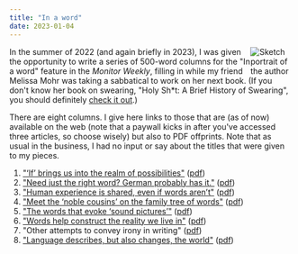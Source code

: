 ```yaml
---
title: "In a word"
date: 2023-01-04
---
```


<img src="/images/inaword.jpg" style="max-width:15%;min-width:40px;float:right;" alt="Sketch portrait of the author" />

In the summer of 2022 (and again briefly in 2023), I was given the opportunity to write a series of 500-word columns for the "In a word" feature in the *Monitor Weekly*, filling in while my friend Melissa Mohr was taking a sabbatical to work on her next book. (If you don't know her book on swearing, "Holy Sh\*t: A Brief History of Swearing", you should definitely [check it out](https://bookshop.org/p/books/holy-sh-t-a-brief-history-of-swearing-melissa-mohr/7854674?ean=9780190491680).)

There are eight columns. I give here links to those that are (as of now) available on the web (note that a paywall kicks in after you've accessed three articles, so choose wisely) but also to PDF offprints. Note that as usual in the business, I had no input or say about the titles that were given to my pieces.

1. ["‘If’ brings us into the realm of possibilities"](https://www.csmonitor.com/The-Culture/In-a-Word/2022/0808/If-brings-us-into-the-realm-of-possibilities) ([pdf](/pdf/fintel-2022-CSM-Column-1-If.pdf))
2. ["Need just the right word? German probably has it."](https://www.csmonitor.com/The-Culture/In-a-Word/2022/0829/Need-just-the-right-word-Why-German-probably-has-it) ([pdf](/pdf/fintel-2022-CSM-Column-2-German.pdf))
3. ["Human experience is shared, even if words aren’t"](https://www.csmonitor.com/The-Culture/In-a-Word/2022/1003/Human-experience-is-shared-even-if-words-aren-t) ([pdf](/pdf/fintel-2022-CSM-Column-3-TFW.pdf))
4. ["Meet the ‘noble cousins’ on the family tree of words"](https://www.csmonitor.com/The-Culture/In-a-Word/2022/1003/Meet-the-noble-cousins-on-the-family-tree-of-words) ([pdf](/pdf/fintel-2022-CSM-Column-4-NobleCousins.pdf))
5. ["The words that evoke ‘sound pictures’"](https://www.csmonitor.com/The-Culture/In-a-Word/2022/1010/The-words-that-evoke-sound-pictures) ([pdf](/pdf/fintel-2022-CSM-Column-5-Lautbilder.pdf))
6. ["Words help construct the reality we live in"](https://www.csmonitor.com/The-Culture/In-a-Word/2022/1017/Words-help-construct-the-reality-we-live-in) ([pdf](/pdf/fintel-2022-CSM-Column-6-Chomsky.pdf))
7. "Other attempts to convey irony in writing" ([pdf](/pdf/fintel-2022-CSM-Column-7-Irony.pdf))
8. ["Language describes, but also changes, the world"](https://www.csmonitor.com/The-Culture/In-a-Word/2023/0807/How-language-describes-but-also-changes-the-world) ([pdf](/pdf/fintel-2023-CSM-8-Hereby.pdf))

